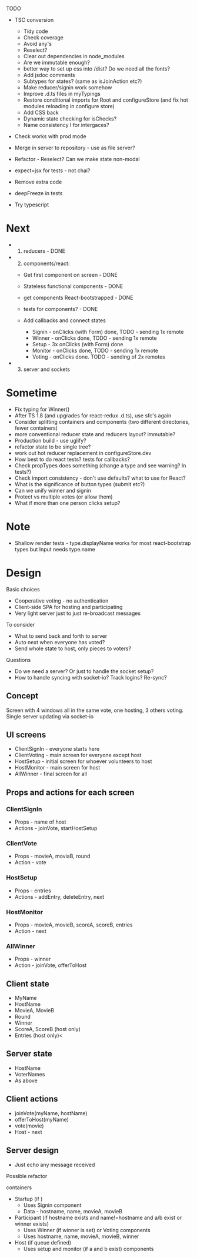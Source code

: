 TODO

* TSC conversion

  + Tidy code
  + Check coverage
  + Avoid any's
  + Reselect?
  + Clear out dependencies in node_modules
  + Are we immutable enough?
  + better way to set up css into /dist? Do we need all the fonts?
  + Add jsdoc comments
  + Subtypes for states? (same as isJoinAction etc?)
  + Make reducer/signin work somehow
  + Improve .d.ts files in myTypings
  + Restore conditional imports for Root and configureStore (and fix hot modules reloading in configure store)
  + Add CSS back
  + Dynamic state checking for isChecks?
  + Name consistency I for intergaces?


* Check works with prod mode
* Merge in server to repository - use as file server?
* Refactor - Reselect? Can we make state non-modal
* expect=jsx for tests - not chai?
* Remove extra code
* deepFreeze in tests
* Try typescript

# Next

* 1. reducers - DONE
* 2. components/react:

  + Get first component on screen - DONE
  + Stateless functional components - DONE
  + get components React-bootstrapped - DONE
  + tests for components? - DONE
  + Add callbacks and connect states

    * Signin - onClicks (with Form) done, TODO - sending 1x remote
    * Winner - onClicks done, TODO - sending 1x remote
    * Setup - 3x onClicks (with Form) done
    * Monitor - onClicks done, TODO - sending 1x remote
    * Voting - onClicks done. TODO - sending of 2x remotes

* 3. server and sockets

# Sometime

* Fix typing for Winner()
* After TS 1.8 (and upgrades for react-redux .d.ts), use sfc's again
* Consider splitting containers and components (two different directories, fewer containers)
* more conventional reducer state and reducers layout? immutable?
* Production build - use uglify?
* refactor state to be single tree?
* work out hot reducer replacement in configureStore.dev
* How best to do react tests? tests for callbacks?
* Check propTypes does something (change a type and see warning? In tests?)
* Check import consistency - don't use defaults? what to use for React?
* What is the significance of button types (submit etc?)
* Can we unify winner and signin
* Protect vs multiple votes (or allow them)
* What if more than one person clicks setup?

# Note

* Shallow render tests - type.displayName works for most react-bootstrap types but Input needs type.name



# Design

Basic choices

* Cooperative voting - no authentication
* Client-side SPA for hosting and participating
* Very light server just to just re-broadcast messages

To consider

* What to send back and forth to server
* Auto next when everyone has voted?
* Send whole state to host, only pieces to voters?

Questions

* Do we need a server? Or just to handle the socket setup?
* How to handle syncing with socket-io? Track logins? Re-sync?

## Concept

Screen with 4 windows all in the same vote, one hosting, 3 others voting. Single server updating via socket-io

## UI screens

* ClientSignIn - everyone starts here
* ClientVoting - main screen for everyone except host
* HostSetup - initial screen for whoever volunteers to host
* HostMonitor - main screen for host
* AllWinner - final screen for all

## Props and actions for each screen

### ClientSignIn

* Props - name of host
* Actions - joinVote, startHostSetup

### ClientVote

* Props - movieA, moviaB, round
* Action - vote

### HostSetup

* Props - entries
* Actions - addEntry, deleteEntry, next

### HostMonitor

* Props - movieA, movieB, scoreA, scoreB, entries
* Action - next

### AllWinner

* Props - winner
* Action - joinVote, offerToHost

## Client state

* MyName
* HostName
* MovieA, MovieB
* Round
* Winner
* ScoreA, ScoreB (host only)
* Entries (host only)<

## Server state

* HostName
* VoterNames
* As above

## Client actions

* joinVote(myName, hostName)
* offerToHost(myName)
* vote(movie)
* Host - next

## Server design

* Just echo any message received




Possible refactor

containers
* Startup (if )
  + Uses Signin component
  + Data - hostname, name, movieA, movieB
* Participant (if hostname exists and name!=hostname and a/b exist or winner exists)
  + Uses Winner (if winner is set) or Voting components
   + Uses hostname, name, movieA, movieB, winner
* Host (if queue defined)
  + Uses setup and monitor (if a and b exist) components
